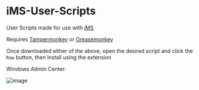 # iMS-User-Scripts
User Scripts made for use with [iMS](https://imssystems.tech)

Requires [Tampermonkey](https://www.tampermonkey.net) or [Greasemonkey](https://www.greasespot.net)

Once downloaded either of the above, open the desired script and click the `Raw` button, then install using the extension

Windows Admin Center:

![image](https://user-images.githubusercontent.com/46079004/170972361-481e049e-1e4f-460b-a9af-424064c66323.png)
